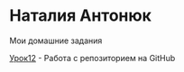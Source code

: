 

# Наталия Антонюк
Мои домашние задания

[Урок12](https://nataliia1003.github.io/lesson12/ "Моя готовая домашка") - Работа с репозиторием на GitHub
